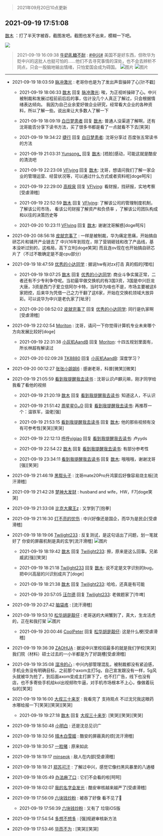 > 2021年09月20日10点更新
<link rel="stylesheet" href="https://cdn.jsdelivr.net/gh/taotie6/sampleJSON@main/css/photo_show.css">
<meta name="referrer" content="no-referrer" />


 ## 2021-09-19 17:51:08 

 [㪚木](https://www.coolapk.com/feed/30106031?shareKey=NWY5ZWFkMzA5ZjkxNjE0NzA5NWM~) ：打了半天字被吞，截图发吧。截图也发不出来，模糊一下吧。 

<div class="album">
<img class="img-item" src="https://image.coolapk.com/feed/2021/0919/17/1081091_8f8a8ca9_5067_8923@1080x3513.jpeg" />
</div>

> 2021-09-19 16:09:38 
> [牛奶乳糖不耐](https://www.coolapk.com/feed/30103703?shareKey=MTBmZjRkZmMwZDZmNjE0NzA5NWM~) : <a class="feed-link-tag" href="/t/中兴?type=0">#中兴#</a> 美国不是好东西，但吹华为贬中兴的这批人也挺可怕的……他们不去寻究事情的深处，也不会去辨析不同点，只会一股脑地输出情绪，只怕爱国会成为碍国。 
![图片](https://image.coolapk.com/feed/2021/0919/16/2270762_3815b65d_8975_0016@1080x2124.jpeg)
![图片](https://image.coolapk.com/feed/2021/0919/16/2270762_bc12af3e_8975_0018@1080x2033.jpeg)

 ------- 

- 2021-09-19 18:03:59 [脉冲激光](uid=1825566) : 老哥你也是为了发出声音操碎了心[针不戳] 

    - 2021-09-19 18:06:33 [㪚木](uid=1081091) 回复 [脉冲激光](uid=1825566): 唉，为正视听操碎了心。中兴被制裁和发展过程前前后后的事，估计没几个人真正了解过，只会根据情绪表达倾向。
我因为自己业余爱好做企业研究，经常看大企业的各种资料，所以了解一些。说出来让大多数人了解一下 

    - 2021-09-19 18:09:19 [白日梦患者](uid=533502) 回复 [㪚木](uid=1081091): 普通人没渠道了解啊，还有沈哥能否分享下读书方法，买了很多书都是看了一点就看不下去[笑哭] 

    - 2021-09-19 19:34:22 [捷行](uid=1629443) 回复 [白日梦患者](uid=533502): 沈哥分享过  百度张五常读书的方法 

    - 2021-09-19 21:03:31 [Yunsong_](uid=1059791) 回复 [㪚木](uid=1081091): [捂脸]感动，可能这就是酷安的清流吧 

    - 2021-09-19 22:23:08 [VFlying](uid=1355824) 回复 [㪚木](uid=1081091): 沈哥，想请问我们了解一家企业的管理运营、经营状况等，可以通过什么方式或者资料呢[doge呵斥] 

    - 2021-09-19 22:29:00 [高规泉](uid=1123484) 回复 [VFlying](uid=1355824): 看财报，找研报，实地考察[受虐滑稽] 

    - 2021-09-19 22:52:59 [㪚木](uid=1081091) 回复 [VFlying](uid=1355824): 了解该公司的管理制度机制，了解该公司市场， 看该公司财报了解资产和负债率 ，了解该公司团队构成和以往的决策历史等 

    - 2021-09-20 10:23:11 [VFlying](uid=1355824) 回复 [㪚木](uid=1081091): 谢谢沈哥解惑[doge呵斥] 

- 2021-09-20 08:56:18 [皮就完事了](uid=1485758) : 一样是被制裁，华为痛定思痛，开始搞自研芯片和铺开产业链去了
中兴16年到现在，除了营销砸钱和改了产品线，基本没听过别的，这格局，高下立判[doge笑哭]
而且连ov现在也开始搞自研芯片了（不过不敢确定是不是cpu部分） 

- 2021-09-19 18:47:59 [优秀的小达同学](uid=3114536) : 据说hw有对zx打击 真的假的[嘿哈] 

    - 2021-09-19 19:07:25 [㪚木](uid=1081091) 回复 [优秀的小达同学](uid=3114536): 商业斗争实属正常，二者还有不少专利争夺呢。当初最早做交换机的有3国3资，3国是中兴巨龙大唐，3资是西门子爱立信阿尔卡特，当时华为啥也不是，市场主要被这6家把控，后来华为凭借一己之力干翻了这6家，开始在交换机领域大放异彩。可以说华为中兴是老仇家了[呲牙] 

    - 2021-09-20 08:52:02 [皮就完事了](uid=1485758) 回复 [优秀的小达同学](uid=3114536): 同行是仇家啊[受虐滑稽] 

- 2021-09-19 22:02:54 [Moriton](uid=470409) : 沈哥，请问一下你觉得计算机专业未来哪个方向发展比较好[doge] 

    - 2021-09-19 22:31:38 [小灰机AandB](uid=2217189) 回复 [Moriton](uid=470409): 十四五规划里面有，所长林超有解读过 

    - 2021-09-20 02:09:28 [TK8880](uid=4084500) 回复 [小灰机AandB](uid=2217189): 深度学习？ 

- 2021-09-20 00:12:27 [张张小姐姐6](uid=2870621) : 感谢老哥，科普[微笑][微笑] 

- 2021-09-19 21:05:59 [看到我提醒我去读书](uid=2577914) : 沈哥认识卢麒元嘛，刚才同学给我看了看他的视频 

    - 2021-09-19 21:20:19 [㪚木](uid=1081091) 回复 [看到我提醒我去读书](uid=2577914): 知道这人，不认识 

    - 2021-09-19 21:51:42 [周星星ʘᴗʘ](uid=1078199) 回复 [看到我提醒我去读书](uid=2577914): 再推荐一个：温铁军，温佬[强] 

    - 2021-09-19 21:53:15 [看到我提醒我去读书](uid=2577914) 回复 [㪚木](uid=1081091): 他的那些视频有没有可参考性[笑哭][笑哭] 

    - 2021-09-19 22:12:13 [呼呼yigiao](uid=3884903) 回复 [看到我提醒我去读书](uid=2577914): 卢yyds 

    - 2021-09-19 22:54:22 [㪚木](uid=1081091) 回复 [看到我提醒我去读书](uid=2577914): 有部分参考性 

    - 2021-09-19 23:34:11 [看到我提醒我去读书](uid=2577914) 回复 [㪚木](uid=1081091): 哦哦哦，谢谢沈哥[强][笑哭] 

- 2021-09-19 21:46:19 [黑帮头子](uid=2838832) : 沈哥mate20Pro升鸿蒙后好像容易烧主板[流汗滑稽] 

- 2021-09-19 21:42:28 [梦神大发财](uid=14296465) : husband and wife，HW，F7[doge笑哭] 

- 2021-09-19 21:33:08 [比克大魔王z](uid=824574) : 又学到了[抱拳] 

- 2021-09-19 21:16:30 [灯不亮的忧伤](uid=2715037) : 中兴好像还是国企，而华为是民企[受虐滑稽] 

- 2021-09-19 18:19:06 [Twilight233](uid=11579019) : 反复测试，是这句话出了问题，划一笔就好了
你安的屏蔽机制是真的玄学[流汗滑稽] ![图片](https://image.coolapk.com/feed/2021/0919/18/11579019_00ee9b2b_6686_9386@1080x3513.jpeg)

    - 2021-09-19 18:19:42 [㪚木](uid=1081091) 回复 [Twilight233](uid=11579019): 擦，原来是这么回事。兄弟威武[强][笑哭] 

    - 2021-09-19 18:21:18 [Twilight233](uid=11579019) 回复 [㪚木](uid=1081091): 说不定是文字识别的bug，把中兴高层的兴识别成共了[doge] 

    - 2021-09-19 18:21:38 [㪚木](uid=1081091) 回复 [Twilight233](uid=11579019): 哈哈，还真是有可能 

    - 2021-09-19 20:57:05 [汪尔德](uid=1595236) 回复 [Twilight233](uid=11579019): 老做题家了[牛啤] 

- 2021-09-19 20:27:42 [脑袋疼](uid=3109703) : [流汗滑稽] 

- 2021-09-19 19:53:10 [松华胡是靓仔](uid=692318) : 老哥送的大闸蟹到了，真大，生龙活虎的，正在和我打架 ![图片](https://image.coolapk.com/feed/2021/0919/19/692318_a711cfad_2389_5436@925x691.jpeg)

    - 2021-09-19 20:00:46 [CoolPeter](uid=1437066) 回复 [松华胡是靓仔](uid=692318): 这是什么梗[受虐滑稽] 

- 2021-09-19 19:36:39 [ZAOHUA](uid=1930793) : 据说中兴里校招最多的就是我们学校[笑哭]我们院（材料）硕士过去的一小半都是为了好跳槽[受虐滑稽] 

- 2021-09-19 19:35:08 [湿冷的心](uid=1877589) : 中兴内部管理混乱，被制裁都没有紧迫感，手机业务没有明确目标，之前那个axom主打5g，自己宣发跟没有一样，5g风头就被华为抢了，到后面axom变成主打屏下了，也不打广告，线下也没有店，也不多寄些手机给kol出视频吹牛逼，对手机市场根本不上心，像做着玩似的[笑哭] 

- 2021-09-19 19:16:00 [大叔三十来岁](uid=5360167) : 我看完了 支持观点   不过沈兄我这眼药水哪给报一下[笑哭][笑哭][笑哭] 

    - 2021-09-19 19:27:18 [㪚木](uid=1081091) 回复 [大叔三十来岁](uid=5360167): [笑哭][笑哭][笑哭] 

- 2021-09-19 18:50:48 [小明白](uid=1069318) : 还是沈总见识广 

- 2021-09-19 18:32:56 [晴木白雪姬](uid=1172130) : 酷安的屏蔽真的烦[流汗滑稽] 

- 2021-09-19 18:30:57 [一脸猪](uid=4027549) : 原来如此 

- 2021-09-19 18:19:17 [minseok](uid=2361006) : 敌人在内部[受虐滑稽] 

- 2021-09-19 18:18:21 [郑苏可汗](uid=678781) : 了解过中兴，感觉它像扫黑风暴里的八通楼 

- 2021-09-19 18:05:49 [办法麻了口](uid=1781678) : 它们不会看的啦[呵呵] 

- 2021-09-19 18:02:07 [我的名字会发光](uid=2418203) : 酷安审核越来越严了[受虐滑稽] 

- 2021-09-19 17:56:09 [六块钱炒粉](uid=1935679) : 被吞了好像 看不见了🙈 

    - 2021-09-19 17:56:39 [六块钱炒粉](uid=1935679) : 又有了 垃圾iOS版 

- 2021-09-19 17:54:54 [多想不想多](uid=1473521) : [强]规避审核新方法 

- 2021-09-19 17:53:46 [华而不为](uid=1212555) : [笑哭][笑哭] 

